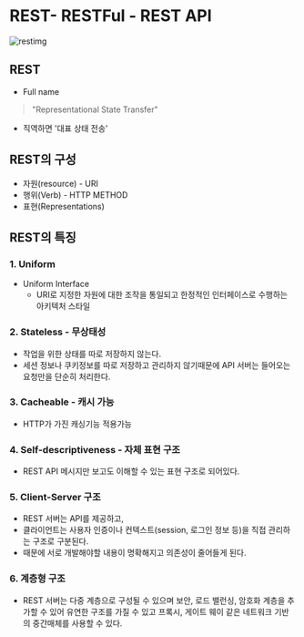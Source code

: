 # REST- RESTFul - REST API

![restimg](https://media.vlpt.us/images/dnjscksdn98/post/c0ee49ed-ced7-4b50-be62-ab645a031b98/rest_logo.png)
## REST
* Full name
> "Representational State Transfer"
- 직역하면 '대표 상태 전송'

## REST의 구성
- 자원(resource) - URI
- 행위(Verb) - HTTP METHOD
- 표현(Representations)

## REST의 특징

### 1. Uniform
- Uniform Interface
  - URI로 지정한 자원에 대한 조작을 통일되고 한정적인 인터페이스로 수행하는 아키텍처 스타일

### 2. Stateless - 무상태성
- 작업을 위한 상태를 따로 저장하지 않는다.
- 세션 정보나 쿠키정보를 따로 저장하고 관리하지 않기때문에 API 서버는 들어오는 요청만을 단순히 처리한다.

### 3. Cacheable - 캐시 가능
- HTTP가 가진 캐싱기능 적용가능

### 4. Self-descriptiveness - 자체 표현 구조
- REST API 메시지만 보고도 이해할 수 있는 표현 구조로 되어있다.

### 5. Client-Server 구조
- REST 서버는 API를 제공하고, 
- 클라이언트는 사용자 인증이나  컨텍스트(session, 로그인 정보 등)을 직접 관리하는 구조로 구분된다.
- 때문에 서로 개발해야할 내용이 명확해지고 의존성이 줄어들게 된다.
  
### 6. 계층형 구조
- REST 서버는 다중 계층으로 구성될 수 있으며 보안, 로드 밸런싱, 암호화 계층을 추가할 수 있어 유연한 구조를 가질 수 있고 프록시, 게이트 웨이 같은 네트워크 기반의 중간매체를 사용할 수 있다.